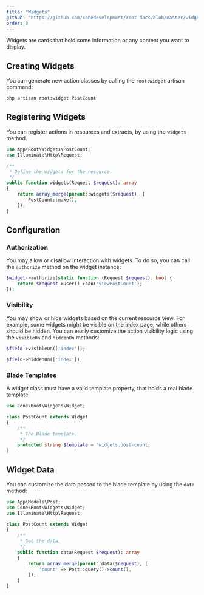 ```yaml
---
title: "Widgets"
github: "https://github.com/conedevelopment/root-docs/blob/master/widgets.md"
order: 8
---
```


Widgets are cards that hold some information or any content you want to display.

## Creating Widgets

You can generate new action classes by calling the `root:widget` artisan command:

```sh
php artisan root:widget PostCount
```

## Registering Widgets

You can register actions in resources and extracts, by using the `widgets` method.

```php
use App\Root\Widgets\PostCount;
use Illuminate\Http\Request;

/**
 * Define the widgets for the resource.
 */
public function widgets(Request $request): array
{
    return array_merge(parent::widgets($request), [
        PostCount::make(),
    ]);
}
```

## Configuration

### Authorization

You may allow or disallow interaction with widgets. To do so, you can call the `authorize` method on the widget instance:

```php
$widget->authorize(static function (Request $request): bool {
    return $request->user()->can('viewPostCount');
});
```

### Visibility

You may show or hide widgets based on the current resource view. For example, some widgets might be visible on the index page, while others should be hidden. You can easily customize the action visibility logic using the `visibleOn` and `hiddenOn` methods:

```php
$field->visibleOn(['index']);

$field->hiddenOn(['index']);
```

### Blade Templates

A widget class must have a valid template property, that holds a real blade template:

```php
use Cone\Root\Widgets\Widget;

class PostCount extends Widget
{
    /**
     * The Blade template.
     */
    protected string $template = 'widgets.post-count;
}
```

## Widget Data

You can customize the data passed to the blade template by using the `data` method:

```php
use App\Models\Post;
use Cone\Root\Widgets\Widget;
use Illuminate\Http\Request;

class PostCount extends Widget
{
    /**
     * Get the data.
     */
    public function data(Request $request): array
    {
        return array_merge(parent::data($request), [
            'count' => Post::query()->count(),
        ]);
    }
}
```
